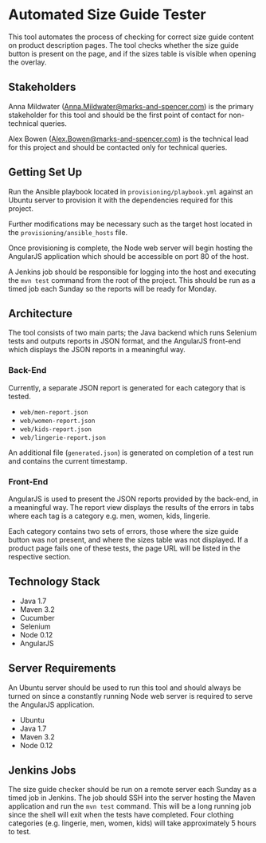 # Automated Size Guide Tester

This tool automates the process of checking for correct size guide content on product description pages.
The tool checks whether the size guide button is present on the page, and if the sizes table is visible
when opening the overlay.

## Stakeholders

Anna Mildwater (Anna.Mildwater@marks-and-spencer.com) is the primary stakeholder for this tool and should be
the first point of contact for non-technical queries.

Alex Bowen (Alex.Bowen@marks-and-spencer.com) is the technical lead for this project and should be contacted
only for technical queries.

## Getting Set Up

Run the Ansible playbook located in `provisioning/playbook.yml` against an Ubuntu server to provision it
with the dependencies required for this project.

Further modifications may be necessary such as the target host located in the `provisioning/ansible_hosts` file.

Once provisioning is complete, the Node web server will begin hosting the AngularJS application which should be
accessible on port 80 of the host.

A Jenkins job should be responsible for logging into the host and executing the `mvn test` command from the root 
of the project. This should be run as a timed job each Sunday so the reports will be ready for Monday.

## Architecture

The tool consists of two main parts; the Java backend which runs Selenium tests and outputs reports in JSON format,
and the AngularJS front-end which displays the JSON reports in a meaningful way.

### Back-End

Currently, a separate JSON report is generated for each category that is tested.

* `web/men-report.json`
* `web/women-report.json`
* `web/kids-report.json`
* `web/lingerie-report.json`

An additional file (`generated.json`) is generated on completion of a test run and contains the current timestamp.

### Front-End

AngularJS is used to present the JSON reports provided by the back-end, in a meaningful way. The report view displays
the results of the errors in tabs where each tag is a category e.g. men, women, kids, lingerie.

Each category contains two sets of errors, those where the size guide button was not present, and where the sizes
table was not displayed. If a product page fails one of these tests, the page URL will be listed in the respective section.

## Technology Stack

* Java 1.7
* Maven 3.2
* Cucumber
* Selenium
* Node 0.12
* AngularJS

## Server Requirements

An Ubuntu server should be used to run this tool and should always be turned on since a constantly running
Node web server is required to serve the AngularJS application.

* Ubuntu
* Java 1.7
* Maven 3.2
* Node 0.12

## Jenkins Jobs

The size guide checker should be run on a remote server each Sunday as a timed job in Jenkins.
The job should SSH into the server hosting the Maven application and run the `mvn test` command.
This will be a long running job since the shell will exit when the tests have completed.
Four clothing categories (e.g. lingerie, men, women, kids) will take approximately 5 hours to test.